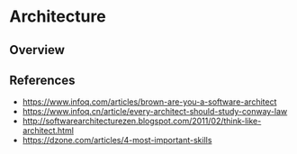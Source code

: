 # Architecture

## Overview


## References

* https://www.infoq.com/articles/brown-are-you-a-software-architect
* https://www.infoq.cn/article/every-architect-should-study-conway-law
* http://softwarearchitecturezen.blogspot.com/2011/02/think-like-architect.html
* https://dzone.com/articles/4-most-important-skills